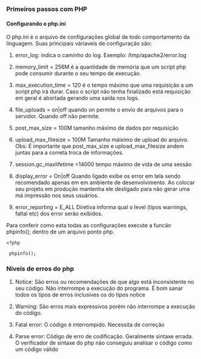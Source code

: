 ### Primeiros passos com PHP

#### Configurando o php.ini

O php.ini é o arquivo de configurações global de todo comportamento da linguagem. Suas principais váriaveis de configuração são:

1. error_log: indica o caminho do log. Exemplo: /tmp/apache2/error.log

2. memory_limit = 256M é a quantidade de memória que um script php pode consumir durante o seu tempo de execução.

3. max_execution_time = 120 é o tempo máximo que uma requisição a um script php irá durar. Caso o script não tenha finalizado está requisição em geral é abortada gerando uma saída nos logs.

4. file_uploads = on|off quando on permite o envio de arquivos para o servidor. Quando off não permite.

5. post_max_size = 100M tamanho máximo de dados por requisição

6. upload_max_filesize = 100M Tamanho máiximo de upload do arquivo. Obs: É importante que post_max_size e upload_max_filesize andem juntas para a correta troca de informações.

7. session.gc_maxlifetime =14000 tempo máximo de vida de uma sessão

8. display_error = On|off Quando ligado exibe os error em tela sendo recomendado apenas em em ambiente de desenvolvimento. Ao colocar seu projeto em produção mantenha ele desligado para não gerar uma má impressão nos seus usuários.

9. error_reporting = E_ALL Diretiva informa qual o level (tipos warnings, faltal etc) dos error serão exibidos.

Para conferir como esta todas as configurações execute a funcão phpinfo(); dentro de um arquivo ponto php.

```
<?php

 phpinfo();
```

### Níveis de erros do php

1. Notice: São erros ou recomendações de que algo está inconsistente no seu código. Não interrompe a execução do programa. É bom sanar todos os tipos de erros inclusives os do tipos notice

2. Warning: São erros mais expressivos porém não interrompe a execução do código. 

3. Fatal error: O código é interrompido. Necessita de correção

4. Parse error: Código de erro de codificação. Geralmente sintaxe errada. O verificador de sintaxe do php não conseguiu analisar o código como um código válido
